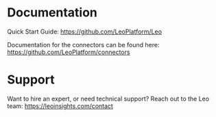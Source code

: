 # Documentation
Quick Start Guide: https://github.com/LeoPlatform/Leo

Documentation for the connectors can be found here: https://github.com/LeoPlatform/connectors

# Support
Want to hire an expert, or need technical support? Reach out to the Leo team: https://leoinsights.com/contact